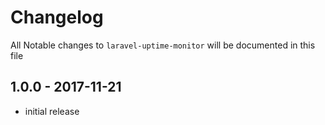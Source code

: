 # Changelog

All Notable changes to `laravel-uptime-monitor` will be documented in this file

## 1.0.0 - 2017-11-21

- initial release
